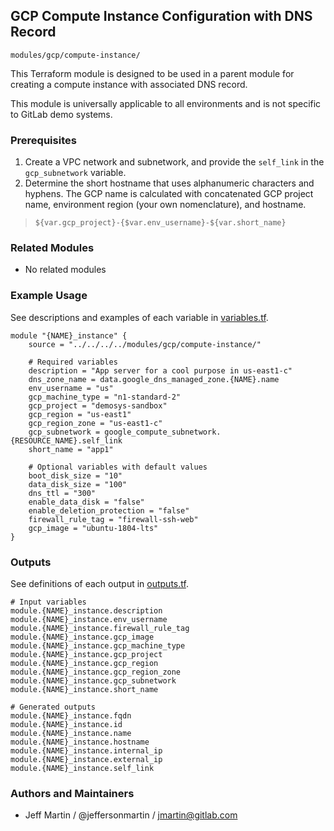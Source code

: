 ## GCP Compute Instance Configuration with DNS Record

`modules/gcp/compute-instance/`

This Terraform module is designed to be used in a parent module for creating a compute instance with associated DNS record.

This module is universally applicable to all environments and is not specific to GitLab demo systems.

### Prerequisites

1. Create a VPC network and subnetwork, and provide the `self_link` in the `gcp_subnetwork` variable.
2. Determine the short hostname that uses alphanumeric characters and hyphens. The GCP name is calculated with concatenated GCP project name, environment region (your own nomenclature), and hostname.
> `${var.gcp_project}-{$var.env_username}-${var.short_name}`

### Related Modules

* No related modules

### Example Usage

See descriptions and examples of each variable in [variables.tf](variables.tf).

```
module "{NAME}_instance" {
    source = "../../../../modules/gcp/compute-instance/"

    # Required variables
    description = "App server for a cool purpose in us-east1-c"
    dns_zone_name = data.google_dns_managed_zone.{NAME}.name
    env_username = "us"
    gcp_machine_type = "n1-standard-2"
    gcp_project = "demosys-sandbox"
    gcp_region = "us-east1"
    gcp_region_zone = "us-east1-c"
    gcp_subnetwork = google_compute_subnetwork.{RESOURCE_NAME}.self_link
    short_name = "app1"

    # Optional variables with default values
    boot_disk_size = "10"
    data_disk_size = "100"
    dns_ttl = "300"
    enable_data_disk = "false"
    enable_deletion_protection = "false"
    firewall_rule_tag = "firewall-ssh-web"
    gcp_image = "ubuntu-1804-lts"
}
```

### Outputs

See definitions of each output in [outputs.tf](outputs.tf).

```
# Input variables
module.{NAME}_instance.description
module.{NAME}_instance.env_username
module.{NAME}_instance.firewall_rule_tag
module.{NAME}_instance.gcp_image
module.{NAME}_instance.gcp_machine_type
module.{NAME}_instance.gcp_project
module.{NAME}_instance.gcp_region
module.{NAME}_instance.gcp_region_zone
module.{NAME}_instance.gcp_subnetwork
module.{NAME}_instance.short_name

# Generated outputs
module.{NAME}_instance.fqdn
module.{NAME}_instance.id
module.{NAME}_instance.name
module.{NAME}_instance.hostname
module.{NAME}_instance.internal_ip
module.{NAME}_instance.external_ip
module.{NAME}_instance.self_link
```

### Authors and Maintainers

* Jeff Martin / @jeffersonmartin / jmartin@gitlab.com
